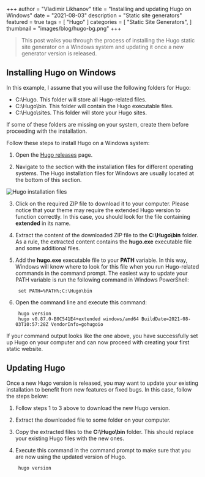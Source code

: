 +++
author = "Vladimir Likhanov"
title = "Installing and updating Hugo on Windows"
date = "2021-08-03"
description = "Static site generators"
featured = true
tags = [
    "Hugo"
]
categories = [
    "Static Site Generators",
]
thumbnail = "images/blog/hugo-bg.png"
+++

> This post walks you through the process of installing the Hugo static site
generator on a Windows system and updating it once a new generator version
is released.

## Installing Hugo on Windows

In this example, I assume that you will use the following folders for Hugo:

* C:\Hugo. This folder will store all Hugo-related files.
* C:\Hugo\bin. This folder will contain the Hugo executable files.
* C:\Hugo\sites. This folder will store your Hugo sites.

If some of these folders are missing on your system, create them before proceeding with
the installation.

Follow these steps to install Hugo on a Windows system:

1. Open the [Hugo releases](https://github.com/gohugoio/hugo/releases) page.

2. Navigate to the section with the installation files for different operating systems.
The Hugo installation files for Windows are usually located at the bottom of this section.

![Hugo installation files](/images/blog/hugo-windows-installation-files.png)

3. Click on the required ZIP file to download it to your computer. Please notice that your theme
may require the extended Hugo version to function correctly. In this case, you should look for
the file containing **extended** in its name.

4. Extract the content of the downloaded ZIP file to the **C:\Hugo\bin** folder. As a rule, the
extracted content contains the **hugo.exe** executable file and some additional files.

5. Add the **hugo.exe** executable file to your **PATH** variable. In this way, Windows will know
where to look for this file when you run Hugo-related commands in the command prompt. The
easiest way to update your PATH variable is run the following command in Windows PowerShell:

        set PATH=%PATH%;C:\Hugo\bin

6. Open the command line and execute this command:

        hugo version
        hugo v0.87.0-B0C541E4+extended windows/amd64 BuildDate=2021-08-03T10:57:28Z VendorInfo=gohugoio

If your command output looks like the one above, you have successfully set up Hugo on your computer
and can now proceed with creating your first static website.

## Updating Hugo

Once a new Hugo version is released, you may want to update your existing installation to benefit from
new features or fixed bugs. In this case, follow the steps below:

1. Follow steps 1 to 3 above to download the new Hugo version.

2. Extract the downloaded file to some folder on your computer.

3. Copy the extracted files to the **C:\Hugo\bin** folder. This should replace your existing Hugo files
with the new ones.

4. Execute this command in the command prompt to make sure that you are now using the updated version
of Hugo.

        hugo version